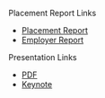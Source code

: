 Placement Report Links
- [Placement Report](https://github.com/StuartMcMaw/placement-report/blob/master/PlacementReportStuartMcMaw.pdf)
- [Employer Report](https://github.com/StuartMcMaw/placement-report/blob/master/EmployerReportStuartMcMaw.pdf)

Presentation Links
- [PDF](https://github.com/StuartMcMaw/placement-report/blob/master/PlacementCreativ3StuartMcMaw.pdf)
- [Keynote](https://github.com/StuartMcMaw/placement-report/raw/master/creativ3.key)



